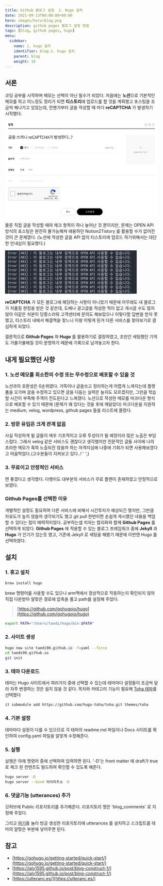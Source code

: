 ```yaml
---
title: Github 블로그 설정  1. Hugo 설치
date: 2021-09-13T00:00:00+09:00
hero: images/hero/blog.png
description: github pages 블로그 설정 방법
tags: [blog, github pages, hugo]
menu:
  sidebar:
    name: 1. hugo 설치
    identifier: blog-1. hugo 설치
    parent: blog
    weight: 10
---
```



## 서론

코딩 공부를 시작하며 메모는 선택이 아닌 필수가 되었다. 처음에는 **노션**으로 기본적인 메모를 하고 어느정도 정리가 되면 **티스토리**에 업로드를 할 것을 계획했고 포스팅을 조금씩 해나가고 있었는데, 언젠가부터 글을 작성할 때 마다 **reCAPTCHA** 가 발생하기 시작했다.

![스크린샷 2021-09-13 오후 5.41.49.png](images/pic-0001.png)

물론 직접 글을 작성할 때야 체크 항목이 하나 늘어난 것 뿐이지만, 문제는 OPEN API 방식의 포스팅은 완전히 불가능해져 애용하던 Notion2Tistory 를 활용할 수가 없어진 것이 큰 문제였다. (노션에 작성한 글을 API 없이 티스토리에 업로드 하기위해서는 대단한 인내심이 필요했다.)

![스크린샷 2021-09-13 오후 5.49.15.png](images/pic-0002.png)

**reCAPTCHA** 가 모든 블로그에 해당하는 사항이 아니었기 때문에 아무래도 내 블로그가 저품질 판정을 받은 것 같은데, 도배나 광고글을 작성한 적이 없고 게시글 수도 많지않아 이같은 처분이 당황스러워 고객센터에 문의도 해보았으나 이렇다할 답변을 받지 못했고, 티스토리 내에서 해결책을 찾느니 이왕 이렇게 된거 다른 서비스를 찾아보기로 결심하게 되었다.

결론적으로 **Github Pages** 와 **Hugo** 를 활용하기로 결정하였고, 조만간 세팅했던 기억도 가물가물해질 것이 분명하기 때문에 기록으로 남겨놓고자 한다.

## 내게 필요했던 사항

### 1. 노션 메모를 최소한의 수정 또는 무수정으로 배포할 수 있을 것

노션과의 호환성은 0순위였다. 가뜩이나 글을쓰고 정리하는게 어렵게 느껴지는데 플랫폼을 오가며 글을 수정하고 있으면 글을 다듬는 실력은 늘지도 모르겠지만, 그만큼 학습할 시간이 부족해 주객이 전도된다고 느껴졌다.  노션으로 작성한 메모를 마크다운 형식으로 배포할 수 있기 때문에 (문제가 꽤 있다는 것을 후에 깨달았다) 마크다운을 지원하는 medium, velog, wordpress, github pages 들을 리스트에 올렸다.

### 2. 방문 유입은 크게 관계 없음

사실 작성하게 될 글들이 매우 기초적이고 오류 투성이가 될 예정이라 많은 노출은 부담스럽다. 그래서 velog 같은 서비스도 괜찮다고 생각했지만 전문적인 글들 사이에 나의 초라한 메모가 혹여 노출되진 않을까 하는 자격지심에 나중에 기회가 되면 사용해보겠다고 마음먹었다.(고수분들이 지켜보고 있다..!  ' ';)

### 3.  무료이고 안정적인 서비스

면 좋겠다고 생각했다. 다행이도 대부분의 서비스가 무료 플랜이 존재하였고 안정적으로 보였다. 

### Github Pages를 선택한 이유

개별적인 설정도 필요하여 다른 서비스에 비해서 시간투자가 예상되긴 했지만, 그만큼 자유도가 높지 않을까 생각되기도 했고 git pull 한번이면 손쉽게 게시했던 내용을 백업할 수 있다는 점이 매력적이었다. 공부하는셈 치자는 합리화와 함께 **Github Pages** 를 선택하게 되었다. **Github Pages** 에 적용할 수 있는 블로그 프레임워크 중에 **Jekyll** 과  **Hugo** 가 인기가 있는듯 했고, 기존에 Jekyll 로 세팅을 해봤기 때문에 이번엔 Hugo 를 선택하였다.

## 설치

### 1. 휴고 설치

```bash
brew install hugo
```

brew 명령어를 사용할 수도 있으나 arm맥에서 정상적으로 작동하는지 확인되지 않아 직접 다운받아 알맞은 경로에 압축을 풀고 path를 설정해 주었다.

> [https://github.com/gohugoio/hugo](https://github.com/gohugoio/hugo)

```bash
export PATH="/Users/taedi/hugo/bin:$PATH"
```

### 2. 사이트 생성

```bash
hugo new site taedi90.github.io -f=yaml --force
cd taedi90.github.io
git init
```

### 3. 테마 다운로드

테마는 Hugo 사이트에서 여러가지 중에 선택할 수 있는데 테마마다 설정들이 조금씩 달라 자주 변경하는 것은 쉽지 않을 것 같다.  목차와 카테고리 기능이 필요해 [Toha 테마](https://themes.gohugo.io/themes/toha/)를 선택했다

```bash
it submodule add https://github.com/hugo-toha/toha.git themes/toha
```

### 4. 기본 설정

테마마다 설정이 다를 수 있으므로 각 테마의 readme.md 파일이나 Docs 사이트를 확인하여 config.yaml 파일을 알맞게 수정해준다.

### 5. 실행

실행은 아래 명령어 중에 선택하여 입력하면 된다. '-D'는 front matter 에 draft가 true로 체크 된 컨텐츠도 빌드하여 확인할 수 있도록 해준다.

```bash
hugo server -D
hugo server --bind 아이피주소 -D
```

### 6. 댓글기능 (utterances) 추가

깃허브에 Public 리포지토리를 추가해준다. 리포지토리 명은 'blog_comments' 로 지정해 주었다.

그리고 [여기](https://utteranc.es/)를 눌러 방금 생성한 리포지토리에 utterances 를 설치하고 스크립트를 테마의 알맞은 부분에 넣어주면 된다.

## 참고

- [https://gohugo.io/getting-started/quick-start/](https://gohugo.io/getting-started/quick-start/)
- [https://ialy1595.github.io/post/blog-construct-1/](https://ialy1595.github.io/post/blog-construct-1/)
- [https://utteranc.es/](https://utteranc.es/)